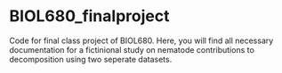 # BIOL680_finalproject
Code for final class project of BIOL680.
Here, you will find all necessary documentation for a fictinional study on nematode contributions to decomposition using two seperate datasets. 

